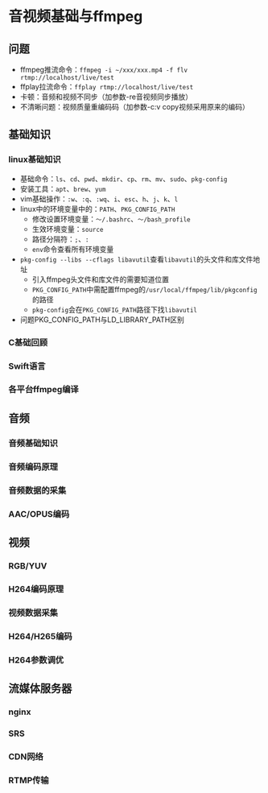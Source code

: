 # 音视频基础与ffmpeg
## 问题
- ffmpeg推流命令：`ffmpeg -i ~/xxx/xxx.mp4 -f flv rtmp://localhost/live/test`
- ffplay拉流命令：`ffplay rtmp://localhost/live/test`
- 卡顿：音频和视频不同步（加参数-re音视频同步播放）
- 不清晰问题：视频质量重编码码（加参数-c:v copy视频采用原来的编码）
## 基础知识
### linux基础知识
- 基础命令：`ls`、`cd`、`pwd`、`mkdir`、`cp`、`rm`、`mv`、`sudo`、`pkg-config`
- 安装工具：`apt`、`brew`、`yum`
- vim基础操作：`:w`、`:q`、`:wq`、`i`、`esc`、`h`、`j`、`k`、`l`
- linux中的环境变量中的：`PATH`、`PKG_CONFIG_PATH`
    - 修改设置环境变量：`～/.bashrc`、`～/bash_profile`
    - 生效环境变量：`source`
    - 路径分隔符：`;`、`:`
    - `env`命令查看所有环境变量
- `pkg-config --libs --cflags libavutil`查看`libavutil`的头文件和库文件地址
    - 引入ffmpeg头文件和库文件的需要知道位置
    - `PKG_CONFIG_PATH`中需配置ffmpeg的`/usr/local/ffmpeg/lib/pkgconfig`的路径
    - `pkg-config`会在`PKG_CONFIG_PATH`路径下找`libavutil`
- 问题PKG_CONFIG_PATH与LD_LIBRARY_PATH区别
### C基础回顾
### Swift语言
### 各平台ffmpeg编译
## 音频
### 音频基础知识
### 音频编码原理
### 音频数据的采集
### AAC/OPUS编码
## 视频
### RGB/YUV
### H264编码原理
### 视频数据采集
### H264/H265编码
### H264参数调优
## 流媒体服务器
### nginx
### SRS
### CDN网络
### RTMP传输













